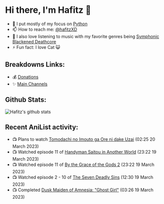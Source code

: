 # Hi there, I'm Hafitz 👋
- 🐍 I put mostly of my focus on [Python](https://python.org)
- 📫 How to reach me: [@hafitzXD](https://t.me/hafitzXD)
- 🎵 I also love listening to music with my favorite genres being [Symphonic Blackened Deathcore](https://youtu.be/qyYmS_iBcy4)
- ⚡ Fun fact: I love Cat 😺

## Breakdowns Links:
- 💰 [Donations](https://t.me/TheBreakdowns/2)
- ✨ [Main Channels](https://t.me/TheBreakdowns)

## Github Stats:
![Hafitz's github stats](https://github-readme-stats.vercel.app/api?username=breakdowns&show_icons=true&count_private=true&bg_color=00000000&text_color=777)

## Recent AniList activity:
<!-- ANILIST_ACTIVITY:start -->

-   📺 Plans to watch [Tomodachi no Imouto ga Ore ni dake Uzai](https://anilist.co/anime/129195) (02:25 20 March 2023)
-   📺 Watched episode 11 of [Handyman Saitou in Another World](https://anilist.co/anime/144092) (23:22 19 March 2023)
-   📺 Watched episode 11 of [By the Grace of the Gods 2](https://anilist.co/anime/135102) (23:22 19 March 2023)
-   📺 Watched episode 2 - 10 of [The Seven Deadly Sins](https://anilist.co/anime/20789) (12:30 19 March 2023)
-   📺 Completed [Dusk Maiden of Amnesia: "Ghost Girl"](https://anilist.co/anime/14189) (03:26 19 March 2023)

<!-- ANILIST_ACTIVITY:end -->
